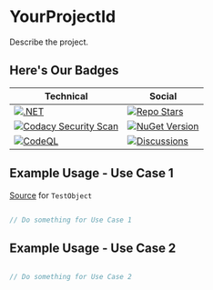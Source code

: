 # YourProjectId

Describe the project.

## Here's Our Badges

| Technical | Social |
|---|---|
| [![.NET](https://github.com/gatewayprogrammingschool/YourProjectId/actions/workflows/dotnet.yml/badge.svg)](https://github.com/gatewayprogrammingschool/YourProjectId/actions/workflows/dotnet.yml) | [![Repo Stars](https://img.shields.io/github/stars/gatewayprogrammingschool/YourProjectId?label=Repository%20Stars&style=plastic)](https://github.com/gatewayprogrammingschool/YourProjectId) |
| [![Codacy Security Scan](https://github.com/gatewayprogrammingschool/YourProjectId/actions/workflows/codacy-analysis.yml/badge.svg)](https://github.com/gatewayprogrammingschool/YourProjectId/actions/workflows/codacy-analysis.yml) | [![NuGet Version](https://img.shields.io/nuget/vpre/YourProjectId)](https://www.nuget.org/packages/YourProjectId/) |
| [![CodeQL](https://github.com/gatewayprogrammingschool/YourProjectId/actions/workflows/codeql-analysis.yml/badge.svg)](https://github.com/gatewayprogrammingschool/YourProjectId/actions/workflows/codeql-analysis.yml) | [![Discussions](https://img.shields.io/github/discussions/gatewayprogrammingschool/YourProjectId)](https://github.com/gatewayprogrammingschool/YourProjectId/discussions) |

## Example Usage - Use Case 1

[Source](https://github.com/gatewayprogrammingschool/YourProjectId/blob/main/tests/YourProjectId.Tests/TestObject.cs) for `TestObject`

```csharp

// Do something for Use Case 1

```

## Example Usage - Use Case 2

```csharp

// Do something for Use Case 2

```
